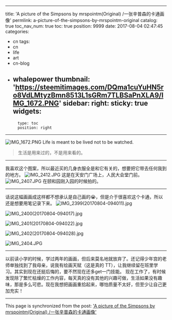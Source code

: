 
---
title: 'A picture of the Simpsons by mrspointm(Original) /一张辛普森的卡通画像'
permlink: a-picture-of-the-simpsons-by-mrspointm-original
catalog: true
toc_nav_num: true
toc: true
position: 9999
date: 2017-08-04 02:47:45
categories:
- cn
tags:
- cn
- life
- art
- cn-blog
- whalepower
thumbnail: 'https://steemitimages.com/DQma1cuYuHN5ro8VdLMtyzBmn8513L1sGRm7TLBSaPnXLA9/IMG_1672.PNG'
sidebar:
    right:
        sticky: true
widgets:
    -
        type: toc
        position: right
---


![IMG_1672.PNG](https://steemitimages.com/DQma1cuYuHN5ro8VdLMtyzBmn8513L1sGRm7TLBSaPnXLA9/IMG_1672.PNG)
Life is meant to be lived not to be watched.
<blockquote>生活是用来过的，不是用来看的。</blockquote>

****
我喜欢这个图案，所以最近买的几身衣服全是和它有关的，想要把它带去任何我到的地方。
![IMG_2412.JPG](https://steemitimages.com/DQmXGr3MJNqkyz68exWg23ocnM2YTf2RLfP3yQA4MrBag5S/IMG_2412.JPG)
这是在天安门广场上，人民大会堂门前。
![IMG_2407.JPG](https://steemitimages.com/DQmc2aVAcrXfQrWRiWddQCgKPCGtoL2LkBLvEHfKVbKsTwS/IMG_2407.JPG)
在颐和园刚入园的时候拍的。

****
话说这幅画画成这样都不想承认是自己画的😭，但是介于很喜欢这个卡通，所以还是想要用笔记录下来。
![IMG_2399(20170804-094011).jpg](https://steemitimages.com/DQmdNTVpVQxi7AGVwMUs9jcDiCEyxYFLsJeAc7YQXa34twn/IMG_2399(20170804-094011).jpg)

![IMG_2400(20170804-094017).jpg](https://steemitimages.com/DQmV77a6bDpv37vHtt2ahkb3vxyzHyeZ2a2PAFFyjL8KV1U/IMG_2400(20170804-094017).jpg)

![IMG_2401(20170804-094022).jpg](https://steemitimages.com/DQmZdkVmZtZRQcda8VZSF7wYzzzfdxpEGX3t68p5VbzR9gz/IMG_2401(20170804-094022).jpg)

![IMG_2402(20170804-094028).jpg](https://steemitimages.com/DQmaLfMn4krRkETMZyBgSpe3SfBn7y6ppNtJRAfjxmuXwH1/IMG_2402(20170804-094028).jpg)

![IMG_2404.JPG](https://steemitimages.com/DQmTaoaux3CoKiYruLBanTKJ54eEm1PgifhgUunGTJ2aHx3/IMG_2404.JPG)
****
以前读小学的时候，学过两年的画画，但后来莫名地就放弃了。还记得少年宫的老师单独找到了我母亲，说我有绘画天赋（这是真的 TT），让我继续留在班里学习。其实到现在还挺后悔的，要不然现在还多get一门技能。
现在工作了，有时候发现除了繁忙枯燥的工作内容，每天真的没有其他的兴趣可做，生活如果没有趣味，那是多么可悲。现在我想把画画重拾起来，哪怕质量不太好，但至少让自己更加充实！

- - -

This page is synchronized from the post: ['A picture of the Simpsons by mrspointm(Original) /一张辛普森的卡通画像'](https://steemit.com/@mrspointm/a-picture-of-the-simpsons-by-mrspointm-original)
